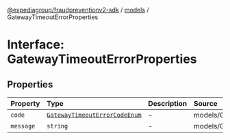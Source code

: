 [@expediagroup/fraudpreventionv2-sdk](../../index.md) / [models](../index.md) / GatewayTimeoutErrorProperties

# Interface: GatewayTimeoutErrorProperties

## Properties

| Property | Type | Description | Source |
| :------ | :------ | :------ | :------ |
| `code` | [`GatewayTimeoutErrorCodeEnum`](../type-aliases/GatewayTimeoutErrorCodeEnum.md) | - | models/GatewayTimeoutError.ts:59 |
| `message` | `string` | - | models/GatewayTimeoutError.ts:60 |
